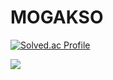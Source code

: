 # MOGAKSO

[![Solved.ac Profile](http://mazassumnida.wtf/api/v2/generate_badge?boj=sungsu0718)](https://solved.ac/sungsu0718`/)


![](https://raw.githubusercontent.com/your-github-YEONDUJIPSA/cf-stats/main/output/light_card.svg#gh-dark-mode-only)
